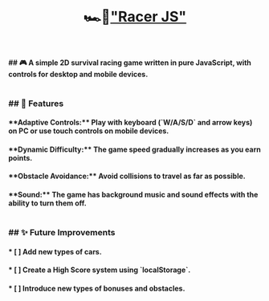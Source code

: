 <br>
<h1  align="center"> 🏎️💨<a href="https://maxim-belyi.github.io/pet_Car-Game/" target="_blank">"Racer JS"</a>
<br>
<br>
<h4> ## 🎮 A simple 2D survival racing game written in pure JavaScript, with controls for desktop and mobile devices.
<br>
<br>
<h3> ## 🚀 Features
<br>
<h4> **Adaptive Controls:** Play with keyboard (`W/A/S/D` and arrow keys) on PC or use touch controls on mobile devices.
<br>
<h4>**Dynamic Difficulty:** The game speed gradually increases as you earn points.
<br>
<h4>**Obstacle Avoidance:** Avoid collisions to travel as far as possible.
<br>
<h4>**Sound:** The game has background music and sound effects with the ability to turn them off.
<br>
<br>
<h3> ## ✨ Future Improvements
<br>
<h4>* [ ] Add new types of cars.
<h4>* [ ] Create a High Score system using `localStorage`.
<h4>* [ ] Introduce new types of bonuses and obstacles.
